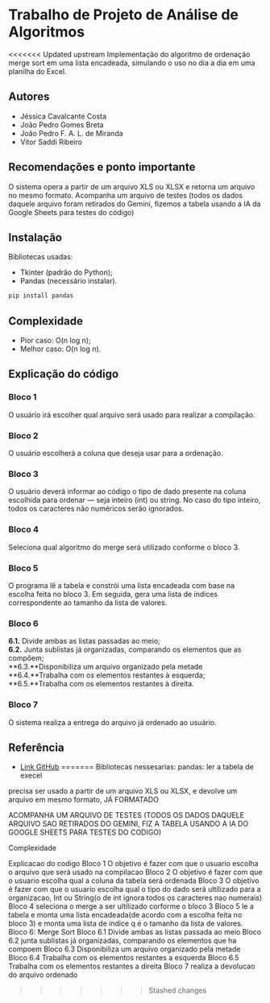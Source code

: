 # Trabalho de Projeto de Análise de Algoritmos

<<<<<<< Updated upstream
Implementação do algoritmo de ordenação merge sort em uma lista encadeada, simulando o uso no dia a dia em uma planilha do Excel.

## Autores

- Jéssica Cavalcante Costa
- João Pedro Gomes Breta
- João Pedro F. A. L. de Miranda
- Vitor Saddi Ribeiro

## Recomendações e ponto importante

O sistema opera a partir de um arquivo XLS ou XLSX e retorna um arquivo no mesmo formato.
Acompanha um arquivo de testes (todos os dados daquele arquivo foram retirados do Gemini, fizemos a tabela usando a IA da Google Sheets para testes do código)

## Instalação

Bibliotecas usadas: 
- Tkinter (padrão do Python); 
- Pandas (necessário instalar).

```bash
pip install pandas 
```

## Complexidade
- Pior caso: O(n log n);
- Melhor caso: O(n log n).

## Explicação do código

### Bloco 1
O usuário irá escolher qual arquivo será usado para realizar a compilação.

### Bloco 2
O usuário escolherá a coluna que deseja usar para a ordenação.

### Bloco 3
O usuário deverá informar ao código o tipo de dado presente na coluna escolhida para ordenar — seja inteiro (int) ou string. No caso do tipo inteiro, todos os caracteres não numéricos serão ignorados.

### Bloco 4
Seleciona qual algoritmo do merge será utilizado conforme o bloco 3.

### Bloco 5
O programa lê a tabela e constrói uma lista encadeada com base na escolha feita no bloco 3. Em seguida, gera uma lista de índices correspondente ao tamanho da lista de valores.

### Bloco 6
**6.1.** Divide ambas as listas passadas ao meio;  
**6.2.** Junta sublistas já organizadas, comparando os elementos que as compõem;  
**6.3.**Disponibiliza um arquivo organizado pela metade
**6.4.**Trabalha com os elementos restantes à esquerda;
**6.5.**Trabalha com os elementos restantes à direita.

### Bloco 7
O sistema realiza a entrega do arquivo já ordenado ao usuário.

## Referência

- [Link GitHub](https://github.com/Saddin13/TrabalhoPAA)
=======
Bibliotecas nessesarias:
    pandas: ler a tabela de execel
    

precisa ser usado a partir de um arquivo XLS ou XLSX, e devolve um arquivo em mesmo formato, JÁ FORMATADO

ACOMPANHA UM ARQUIVO DE TESTES (TODOS OS DADOS DAQUELE ARQUIVO SAO RETIRADOS DO GEMINI, FIZ A TABELA USANDO A IA DO GOOGLE SHEETS PARA TESTES DO CODIGO)

Complexidade

Explicacao do codigo
    Bloco 1
        O objetivo é fazer com que o usuario escolha o arquivo que será usado na compilacao
    Bloco 2
        O objetivo é fazer com que o usuario escolha qual a coluna da tabela será ordenada
    Bloco 3
        O objetivo é fazer com que o usuario escolha qual o tipo do dado será ultilizado para a organizacao, Int ou String(o de int ignora todos os caracteres nao numerais)
    Bloco 4
        seleciona o merge a ser ultilizado corforme o bloco 3
    Bloco 5
        le a tabela e monta uma lista encadeada(de acordo com a escolha feita no bloco 3)  e monta uma lista de indice q é o tamanho da lista de valores.
    Bloco 6: Merge Sort
        Bloco 6.1
            Divide ambas as listas passada ao meio 
        Bloco 6.2
            junta sublistas já organizadas, comparando os elementos que ha compoem 
        Bloco 6.3
            Disponibiliza um arquivo organizado pela metade    
        Bloco 6.4
            Trabalha com os elementos restantes a esquerda
        Bloco 6.5
            Trabalha com os elementos restantes a direita
    Bloco 7
        realiza a devolucao do arquivo ordenado
>>>>>>> Stashed changes
